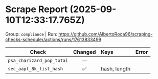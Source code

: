 # Scrape Report (2025-09-10T12:33:17.765Z)

Group: `compliance`  |  Run: https://github.com/AlbertoRoca96/scraping-checks-scheduler/actions/runs/17613833499

| Check | Changed | Keys | Error |
|---|:---:|:--|:--|
| `psa_charizard_pop_total` | — |  |  |
| `sec_aapl_8k_list_hash` | ✅ | hash, length |  |

